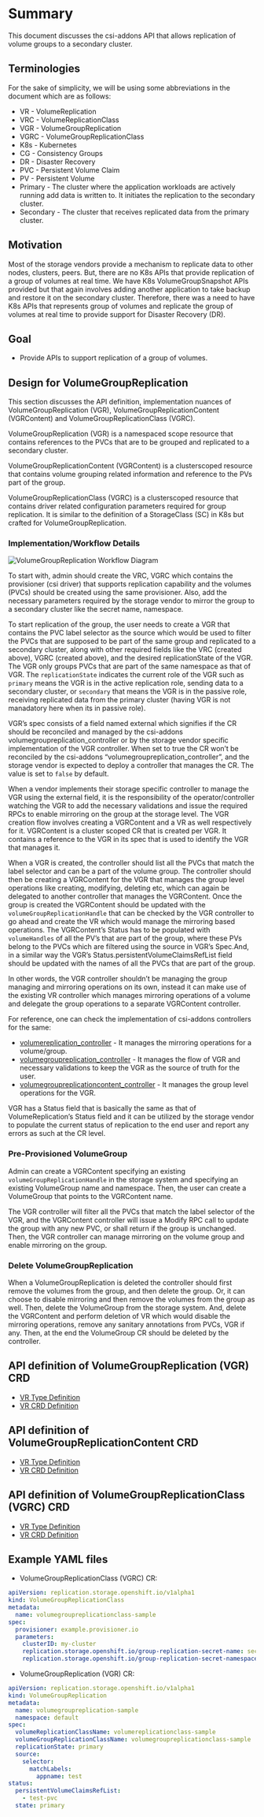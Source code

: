 # Summary

This document discusses the csi-addons API that allows replication of volume groups to a secondary cluster.

## Terminologies

For the sake of simplicity, we will be using some abbreviations in the document which are as follows:

- VR - VolumeReplication
- VRC - VolumeReplicationClass
- VGR - VolumeGroupReplication
- VGRC - VolumeGroupReplicationClass
- K8s - Kubernetes
- CG - Consistency Groups
- DR - Disaster Recovery
- PVC - Persistent Volume Claim
- PV - Persistent Volume
- Primary - The cluster where the application workloads are actively running add data is written to. It initiates the replication to the secondary cluster.
- Secondary - The cluster that receives replicated data from the primary cluster.

## Motivation

Most of the storage vendors provide a mechanism to replicate data to other nodes, clusters, peers. But, there are no K8s APIs that provide replication of a group of volumes at real time. We have K8s VolumeGroupSnapshot APIs provided but that again involves adding another application to take backup and restore it on the secondary cluster.
Therefore, there was a need to have K8s APIs that represents group of volumes and replicate the group of volumes at real time to provide support for Disaster Recovery (DR).

## Goal

- Provide APIs to support replication of a group of volumes.

## Design for VolumeGroupReplication

This section discusses the API definition, implementation nuances of VolumeGroupReplication (VGR), VolumeGroupReplicationContent (VGRContent) and VolumeGroupReplicationClass (VGRC).

VolumeGroupReplication (VGR) is a namespaced scope resource that contains references to the PVCs that are to be grouped and replicated to a secondary cluster.

VolumeGroupReplicationContent (VGRContent) is a clusterscoped resource that contains volume grouping related information and reference to the PVs part of the group.

VolumeGroupReplicationClass (VGRC) is a clusterscoped resource that contains driver related configuration parameters required for group replication. It is similar to the definition of a StorageClass (SC) in K8s but crafted for VolumeGroupReplication.

### Implementation/Workflow Details

![VolumeGroupReplication Workflow Diagram](volumegroupreplication_arch.svg)

To start with, admin should create the VRC, VGRC which contains the provisioner (csi driver) that supports replication capability and the volumes (PVCs) should be created using the same provisioner. Also, add the necessary parameters required by the storage vendor to mirror the group to a secondary cluster like the secret name, namespace.

To start replication of the group, the user needs to create a VGR that contains the PVC label selector as the source which would be used to filter the PVCs that are supposed to be part of the same group and replicated to a secondary cluster, along with other required fields like the VRC (created above), VGRC (created above), and the desired replicationState of the VGR.
The VGR only groups PVCs that are part of the same namespace as that of VGR.
The `replicationState` indicates the current role of the VGR such as `primary` means the VGR is in the active replication role, sending data to a secondary cluster, or `secondary` that means the VGR is in the passive role, receiving replicated data from the primary cluster (having VGR is not manadatory here when its in passive role).

VGR’s spec consists of a field named external which signifies if the CR should be reconciled and managed by the csi-addons volumegroupreplication_controller or by the storage vendor specific implementation of the VGR controller.
When set to true the CR won’t be reconciled by the csi-addons “volumegroupreplication_controller”, and the storage vendor is expected to deploy a controller that manages the CR. The value is set to `false` by default.

When a vendor implements their storage specific controller to manage the VGR using the external field, it is the responsibility of the operator/controller watching the VGR to add the necessary validations and issue the required RPCs to enable mirroring on the group at the storage level.
The VGR creation flow involves creating a VGRContent and a VR as well respectively for it. VGRContent is a cluster scoped CR that is created per VGR. It contains a reference to the VGR in its spec that is used to identify the VGR that manages it.

When a VGR is created, the controller should list all the PVCs that match the label selector and can be a part of the volume group. The controller should then be creating a VGRContent for the VGR that manages the group level operations like creating, modifying, deleting etc, which can again be delegated to another controller that manages the VGRContent.
Once the group is created the VGRContent should be updated with the `volumeGroupReplicationHandle` that can be checked by the VGR controller to go ahead and create the VR which would manage the mirroring based operations.
The VGRContent’s Status has to be populated with `volumeHandles` of all the PV’s that are part of the group, where these PVs belong to the PVCs which are filtered using the source in VGR’s Spec.And, in a similar way the VGR’s Status.persistentVolumeClaimsRefList field should be updated with the names of all the PVCs that are part of the group.

In other words, the VGR controller shouldn’t be managing the group managing and mirroring operations on its own, instead it can make use of the existing VR controller which manages mirroring operations of a volume and delegate the group operations to a separate VGRContent controller.

For reference, one can check the implementation of csi-addons controllers for the same:

- [volumereplication_controller](https://github.com/csi-addons/kubernetes-csi-addons/blob/main/internal/controller/replication.storage/volumereplication_controller.go) - It manages the mirroring operations for a volume/group.
- [volumegroupreplication_controller](https://github.com/csi-addons/kubernetes-csi-addons/blob/main/internal/controller/replication.storage/volumegroupreplication_controller.go) - It manages the flow of VGR and necessary validations to keep the VGR as the source of truth for the user.
- [volumegroupreplicationcontent_controller](https://github.com/csi-addons/kubernetes-csi-addons/blob/main/internal/controller/replication.storage/volumegroupreplicationcontent_controller.go) - It manages the group level operations for the VGR.

VGR has a Status field that is basically the same as that of VolumeReplication’s Status field and it can be utilized by the storage vendor to populate the current status of replication to the end user and report any errors as such at the CR level.

### Pre-Provisioned VolumeGroup

Admin can create a VGRContent specifying an existing `volumeGroupReplicationHandle` in the storage system and specifying an existing VolumeGroup name and namespace. Then, the user can create a VolumeGroup that points to the VGRContent name.

The VGR controller will filter all the PVCs that match the label selector of the VGR, and the VGRContent controller will issue a Modify RPC call to update the group with any new PVC, or shall return if the group is unchanged. Then, the VGR controller can manage mirroring on the volume group and enable mirroring on the group.

### Delete VolumeGroupReplication

When a VolumeGroupReplication is deleted the controller should first remove the volumes from the group, and then delete the group. Or, it can choose to disable mirroring and then remove the volumes from the group as well.
Then, delete the VolumeGroup from the storage system. And, delete the VGRContent and perform deletion of VR which would disable the mirroring operations, remove any sanitary annotations from PVCs, VGR if any. Then, at the end the VolumeGroup CR should be deleted by the controller.

## API definition of VolumeGroupReplication (VGR) CRD

- [VR Type Definition](https://github.com/csi-addons/kubernetes-csi-addons/blob/main/api/replication.storage/v1alpha1/volumegroupreplication_types.go)
- [VR CRD Definition](https://github.com/csi-addons/kubernetes-csi-addons/blob/main/config/crd/bases/replication.storage.openshift.io_volumegroupreplications.yaml)

## API definition of VolumeGroupReplicationContent CRD

- [VR Type Definition](https://github.com/csi-addons/kubernetes-csi-addons/blob/main/api/replication.storage/v1alpha1/volumegroupreplicationcontent_types.go)
- [VR CRD Definition](https://github.com/csi-addons/kubernetes-csi-addons/blob/main/config/crd/bases/replication.storage.openshift.io_volumegroupreplicationcontents.yaml)

## API definition of VolumeGroupReplicationClass (VGRC) CRD

- [VR Type Definition](https://github.com/csi-addons/kubernetes-csi-addons/blob/main/api/replication.storage/v1alpha1/volumegroupreplicationclass_types.go)
- [VR CRD Definition](https://github.com/csi-addons/kubernetes-csi-addons/blob/main/config/crd/bases/replication.storage.openshift.io_volumegroupreplicationclasses.yaml)

## Example YAML files

- VolumeGroupReplicationClass (VGRC) CR:

```yaml
apiVersion: replication.storage.openshift.io/v1alpha1
kind: VolumeGroupReplicationClass
metadata:
  name: volumegroupreplicationclass-sample
spec:
  provisioner: example.provisioner.io
  parameters:
    clusterID: my-cluster
    replication.storage.openshift.io/group-replication-secret-name: secret-name
    replication.storage.openshift.io/group-replication-secret-namespace: secret-namespace
```

- VolumeGroupReplication (VGR) CR:

```yaml
apiVersion: replication.storage.openshift.io/v1alpha1
kind: VolumeGroupReplication
metadata:
  name: volumegroupreplication-sample
  namespace: default
spec:
  volumeReplicationClassName: volumereplicationclass-sample
  volumeGroupReplicationClassName: volumegroupreplicationclass-sample
  replicationState: primary
  source:
    selector:
      matchLabels:
        appname: test
status:
  persistentVolumeClaimsRefList:
    - test-pvc
  state: primary
```
